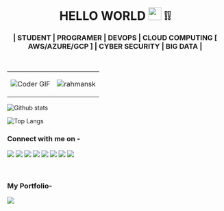 ###  <h1 align="center">HELLO WORLD <img src="https://raw.githubusercontent.com/iampavangandhi/iampavangandhi/master/gifs/Hi.gif" width="30px"> ❕❕</h1>





<!--

*rahmansk/rahmansk* is a ✨ special ✨ repository because its `README.md` (this file) appears on your GitHub profile.

Here are some ideas to get you started:

- 🔭 Cyber Security  Enthusiast...
- 🌱 I’m currently learning Ethical Hacking...
- 👯 I’m looking to collaborate on ...
- 🤔 I’m looking for help with ...
- 💬 Ask me about ...
- 📫 How to reach me: m
- 😄 Pronouns: ...
- ⚡ Fun fact: ...
-->

<h3 align="center">| STUDENT | PROGRAMER | DEVOPS | CLOUD COMPUTING [ AWS/AZURE/GCP ] | CYBER SECURITY | BIG DATA |</h3>


</br>


<table style="border:0px;" align="center">
	<tr>
		<td>
		<img src="https://media-exp1.licdn.com/dms/image/C5616AQHXhCPnnYdq1w/profile-displaybackgroundimage-shrink_200_800/0/1638456808574?e=2147483647&v=beta&t=wEG7UlkA_BCd2gD_xHomi23fybkA__W_jwgOsx_vPts" alt="Coder GIF">
		</td>
		<td>
      <p align="center"> <img src="https://komarev.com/ghpvc/?username=rahmansk" alt="rahmansk" /> </p>
		</td>
	</tr>
</table>

![Github stats](https://github-readme-stats.vercel.app/api?username=rahmansk)

![Top Langs](https://github-readme-stats.vercel.app/api/top-langs/?username=rahmansk&hide=TeX&layout=compact&count_private=true)






### Connect with me on - 

<!-- [<img src="https://img.shields.io/badge/linkedin-%230077B5.svg?&style=for-the-badge&logo=linkedin&logoColor=white" />](https://www.linkedin.com/in/rahman07/) -->
[<img src="https://img.shields.io/badge/-LinkedIn-000000?style=social&logo=linkedin" />](https://www.linkedin.com/in/rahman07/) 
[<img src="https://img.shields.io/badge/-Gmail-000000?style=social&logo=gmail" />](mailto:mohamedrahmanshareff@gmail.com) 
[<img src="https://img.shields.io/badge/-YouTube-000000?style=social&logo=youtube" />](https://www.youtube.com/channel/UCx4tcwaSz8elmLarpaEH4cQ) 
[<img src="https://img.shields.io/badge/-Medium-000000?style=social&logo=medium" />](https://mohamedrahmanshareff.medium.com)
[<img src="https://img.shields.io/badge/-Instagram-000000?style=social&logo=instagram" />](https://www.instagram.com/shareff_myth__/)
[<img src="https://img.shields.io/badge/-Twitter-000000?style=social&logo=twitter" />](https://twitter.com/rahman_shareff)
[<img src="https://img.shields.io/badge/-StackOverflow-000000?style=social&logo=stackoverflow" />](https://stackoverflow.com/users/18313881/mr-shareff)
[<img src="https://img.shields.io/badge/-Reddit-000000?style=social&logo=reddit" />](https://www.reddit.com/user/mrshareff__)




<!--[![Discord](https://img.shields.io/discord/591914197219016707.svg?label=&logo=discord&logoColor=ffffff&color=7389D8&labelColor=6A7EC2)](https://discord.gg/pkKsNfJT) -->

<br>

<!-- ![Linkedin](https://img.shields.io/badge/-LinkedIn-000000?style=social&logo=linkedin)
![Gmail](https://img.shields.io/badge/-Gmail-000000?style=social&logo=gmail) -->
<!-- ![World](https://img.shields.io/badge/-World-000000?style=social&logo=world) -->

<!-- [<img src ="https://img.shields.io/badge/Gmail-%23E4405F.svg?&style=for-the-badge&logo=gmail&logoColor=white">](mailto:mohamedrahmanshareff@gmail.com) -->

<!-- [<img src ="https://img.shields.io/badge/My_Website-%23E4405F.svg?&style=for-the-badge&logo=world&logoColor=white">](https://shareff007.netlify.com) -->


### My Portfolio- 

[<img src="https://img.shields.io/badge/Check_Out-My_Website-brightgreen" />](https://rahmansk.github.io)

